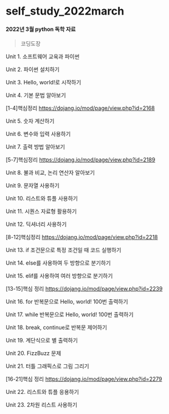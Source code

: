 # self_study_2022march
#### 2022년 3월 python 독학 자료
> 코딩도장

Unit 1. 소프트웨어 교육과 파이썬

Unit 2. 파이썬 설치하기

Unit 3. Hello, world!로 시작하기

Unit 4. 기본 문법 알아보기

[1-4]핵심정리 https://dojang.io/mod/page/view.php?id=2168

Unit 5. 숫자 계산하기

Unit 6. 변수와 입력 사용하기

Unit 7. 출력 방법 알아보기

[5-7]핵심정리 https://dojang.io/mod/page/view.php?id=2189

Unit 8. 불과 비교, 논리 연산자 알아보기

Unit 9. 문자열 사용하기

Unit 10. 리스트와 튜플 사용하기

Unit 11. 시퀀스 자료형 활용하기

Unit 12. 딕셔너리 사용하기

[8-12]핵심정리 https://dojang.io/mod/page/view.php?id=2218

Unit 13. if 조건문으로 특정 조건일 때 코드 실행하기

Unit 14. else를 사용하여 두 방향으로 분기하기

Unit 15. elif를 사용하여 여러 방향으로 분기하기

[13-15]핵심 정리 https://dojang.io/mod/page/view.php?id=2239

Unit 16. for 반복문으로 Hello, world! 100번 출력하기

Unit 17. while 반복문으로 Hello, world! 100번 출력하기

Unit 18. break, continue로 반복문 제어하기

Unit 19. 계단식으로 별 출력하기

Unit 20. FizzBuzz 문제

Unit 21. 터틀 그래픽스로 그림 그리기

[16-21]핵심 정리 https://dojang.io/mod/page/view.php?id=2279

Unit 22. 리스트와 튜플 응용하기

Unit 23. 2차원 리스트 사용하기
